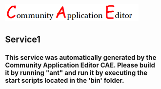 ![CAE](https://github.com/PhilCAEOrg2/microservice-55/blob/master/img/logo.png)  

Service1
===================


This service was automatically generated by the Community Application Editor CAE. Please build it by running "ant" and run it by executing the start scripts located in the 'bin' folder.
---------------

